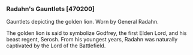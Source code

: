 ### Radahn's Gauntlets [470200]

Gauntlets depicting the golden lion. Worn by General Radahn.

The golden lion is said to symbolize Godfrey, the first Elden Lord, and his beast regent, Serosh. From his youngest years, Radahn was naturally captivated by the Lord of the Battlefield.